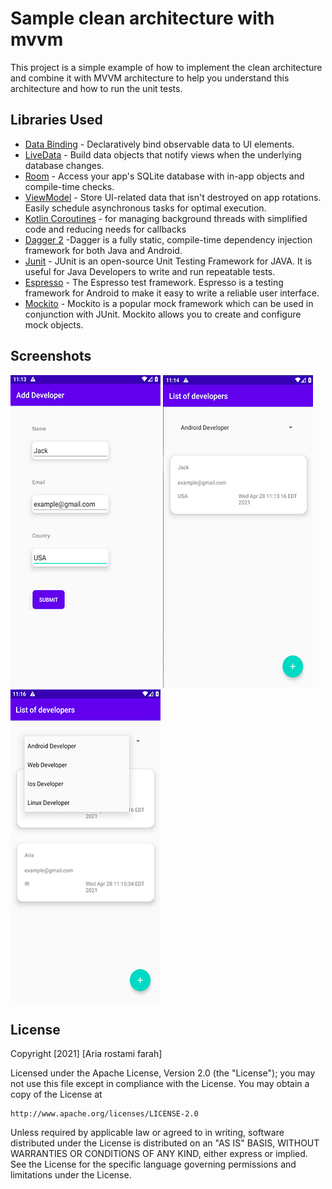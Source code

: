 Sample clean architecture with mvvm
=================

This project is a simple example of how to implement the clean architecture and combine it with MVVM architecture to help you understand this architecture and how to run the unit tests.


Libraries Used
--------------

* [Data Binding][0] - Declaratively bind observable data to UI elements.
* [LiveData][1] - Build data objects that notify views when the underlying database changes.
* [Room][2] - Access your app's SQLite database with in-app objects and compile-time checks.
* [ViewModel][3] - Store UI-related data that isn't destroyed on app rotations. Easily schedule
asynchronous tasks for optimal execution.
* [Kotlin Coroutines][4] - for managing background threads with simplified code and reducing needs for callbacks
* [Dagger 2][5] -Dagger is a fully static, compile-time dependency injection framework for both Java and Android.
* [Junit][6] - JUnit is an open-source Unit Testing Framework for JAVA. It is useful for Java Developers to write and run repeatable tests.
* [Espresso][7] - The Espresso test framework. Espresso is a testing framework for Android to make it easy to write a reliable user interface.
* [Mockito][8] - Mockito is a popular mock framework which can be used in conjunction with JUnit. Mockito allows you to create and configure mock objects.


[0]: https://developer.android.com/topic/libraries/data-binding/
[1]: https://developer.android.com/topic/libraries/architecture/livedata
[2]: https://developer.android.com/topic/libraries/architecture/room
[3]: https://developer.android.com/topic/libraries/architecture/viewmodel
[4]: https://kotlinlang.org/docs/reference/coroutines-overview.html
[5]: https://dagger.dev/
[6]: https://developer.android.com/training/testing/junit-rules
[7]: https://developer.android.com/training/testing/espresso
[8]: https://site.mockito.org/


Screenshots
-----------

![Add developer](screenshots/add_developer.png "Add an android developer")
![List of android developer](screenshots/list_of_android_developer.png "List of android developer")
![Select list of developer](screenshots/select_list_of_developer.png "Select list of developer")


License
-------

Copyright [2021] [Aria rostami farah]

Licensed under the Apache License, Version 2.0 (the "License");
you may not use this file except in compliance with the License.
You may obtain a copy of the License at

    http://www.apache.org/licenses/LICENSE-2.0

Unless required by applicable law or agreed to in writing, software
distributed under the License is distributed on an "AS IS" BASIS,
WITHOUT WARRANTIES OR CONDITIONS OF ANY KIND, either express or implied.
See the License for the specific language governing permissions and
limitations under the License.


